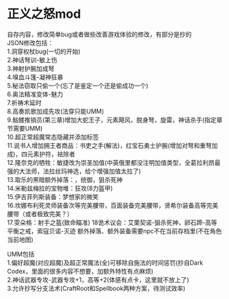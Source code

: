 # 正义之怒mod
自存内容，修改简单bug或者做些改善游戏体验的修改，有部分是抄的  
JSON修改包括：  
1.洞穿权杖bug(一切的开始)  
2.神话弩训-敏上伤  
3.神射护腕加成弩  
4.嗅血斗篷-凝神狂暴  
5.秘法窃取只偷一个(忘了是鉴定一个还是偷成功一个)  
6.奥法精准变体-魅力  
7.祈祷术延时  
8.高奏凯歌加成先攻(法穿只能UMM)  
9.骷髅推销员(第三章)增加大蛇王子，元素飓风，脱身弩，旋雷，神话杀手(指定章节需要UMM)  
10.超正常超魔常态隐藏并添加标签  
11.说书人增加拥王者商品：书吏之手(解法)，红宝石勇士护腕(增加对弩和重弩加成)，四元素护符，袪除者  
12.隆奈克的牺牲：敏捷改为崇圣加值(中英俄里都没注明加值类型，全葛拉利昂最强的大法师，法拉丝玛神选，给个增强加值太拉了)  
13.取乐的黑暗额外掉落：，统御，狙杀死神  
14.米勒兹梅拉的宝物堆：狂攻(8力盔甲)  
15.伊吉菲列斯装备：梦想家的微笑  
16.坎娜布利死灵师装备次等完美腰带，百面装备完美腰带，贤希尔装备高等完美腰带（或者极致完美？）  
17.雯朵格：射手之盔(致命瞄准)
18诡术议会：艾栗契诺-狙杀死神，卵石蹄-高等平衡之戒，索寇贝诺-灭迹
额外掉落、额外装备需要npc不在当前存档里(不在角色当前地图)  
  
UMM包括  
1.偏好超魔(对应超魔)及超正常魔法(全)可移除自施法的时间惩罚(抄自Dark Codex，里面的很多内容不想要，加额外特性有点麻烦)  
2.神话武器专攻-武器专攻+1，高等+2(体感有点卡，这里就不放上了)  
3.允许抄写分支法术(CraftRoot和Spellbook两种方案，待测试效率)  
